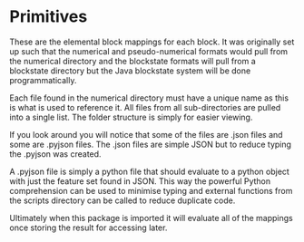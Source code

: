 # Primitives

These are the elemental block mappings for each block. It was originally set up such that the numerical and pseudo-numerical formats would pull from the numerical directory and the blockstate formats will pull from a blockstate directory but the Java blockstate system will be done programmatically.

Each file found in the numerical directory must have a unique name as this is what is used to reference it. All files from all sub-directories are pulled into a single list. The folder structure is simply for easier viewing.

If you look around you will notice that some of the files are .json files and some are .pyjson files. The .json files are simple JSON but to reduce typing the .pyjson was created.

A .pyjson file is simply a python file that should evaluate to a python object with just the feature set found in JSON. This way the powerful Python comprehension can be used to minimise typing and external functions from the scripts directory can be called to reduce duplicate code.

Ultimately when this package is imported it will evaluate all of the mappings once storing the result for accessing later.
